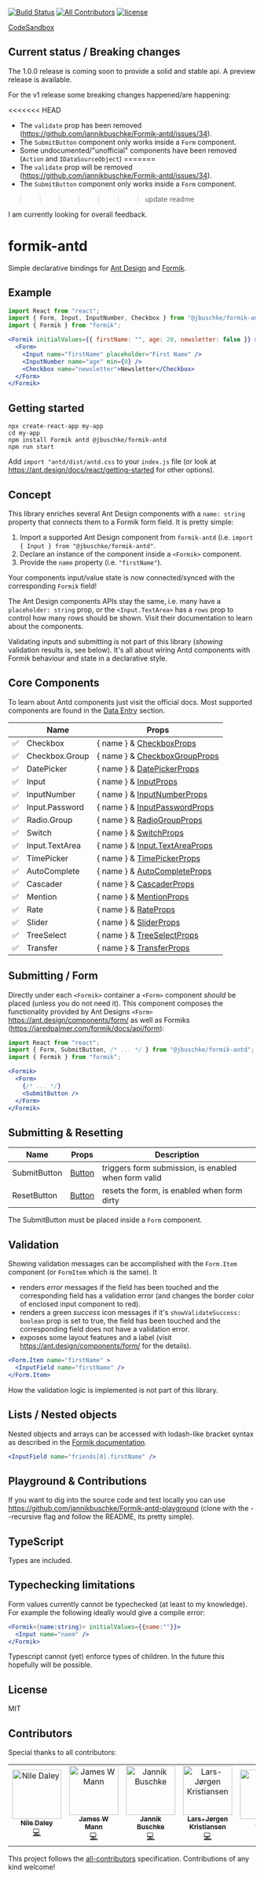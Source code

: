 [![Build Status](https://dev.azure.com/jannikb/glue/_apis/build/status/jannikb%20Formik-antd?branchName=master)](https://dev.azure.com/jannikb/glue/_build/latest?definitionId=4?branchName=master)
[![All Contributors](https://img.shields.io/badge/all_contributors-5-orange.svg?style=flat-square)](#contributors)
[![license](https://badgen.now.sh/badge/license/MIT)](./LICENSE)

[CodeSandbox](https://codesandbox.io/s/x2941k7vpz)

## Current status / Breaking changes

The 1.0.0 release is coming soon to provide a solid and stable api. A preview release is available.

For the v1 release some breaking changes happened/are happening:

<<<<<<< HEAD
- The `validate` prop has been removed (https://github.com/jannikbuschke/Formik-antd/issues/34).
- The `SubmitButton` component only works inside a `Form` component.
- Some undocumented/"unofficial" components have been removed (`Action` and `IDataSourceObject`)
=======
- The `validate` prop will be removed (https://github.com/jannikbuschke/Formik-antd/issues/34).
- The `SubmitButton` component only works inside a `Form` component. 
>>>>>>> update readme

I am currently looking for overall feedback.

# formik-antd

Simple declarative bindings for [Ant Design](https://ant.design/docs/react/introduce) and [Formik](https://github.com/jaredpalmer/Formik).

## Example

```jsx
import React from "react";
import { Form, Input, InputNumber, Checkbox } from "@jbuschke/formik-antd";
import { Formik } from "formik";

<Formik initialValues={{ firstName: "", age: 20, newsletter: false }} >
  <Form>
    <Input name="firstName" placeholder="First Name" />
    <InputNumber name="age" min={0} />
    <Checkbox name="newsletter">Newsletter</Checkbox>
  </Form>
</Formik>
```

## Getting started

```
npx create-react-app my-app
cd my-app
npm install Formik antd @jbuschke/formik-antd
npm run start
```

Add `import "antd/dist/antd.css` to your `index.js` file (or look at https://ant.design/docs/react/getting-started for other options).

## Concept

This library enriches several Ant Design components with a `name: string` property that connects them to a Formik form field. It is pretty simple:

1. Import a supported Ant Design component from `formik-antd` (i.e. `import { Input } from "@jbuschke/formik-antd"`.
2. Declare an instance of the component inside a `<Formik>` component.
3. Provide the `name` property (i.e. `"firstName"`).

Your components input/value state is now connected/synced with the corresponding `Formik` field!

The Ant Design components APIs stay the same, i.e. many have a `placeholder: string` prop, or the `<Input.TextArea>` has a `rows` prop to control how many rows should be shown. Visit their documentation to learn about the components.

Validating inputs and submitting is not part of this library (_showing_ validation results is, see below). It's all about wiring Antd components with Formik behaviour and state in a declarative style.

## Core Components

To learn about Antd components just visit the official docs. Most supported components are found in the [Data Entry](https://ant.design/components/auto-complete/) section.

|                       | Name           | Props                                                                                                            |
| --------------------- | -------------- | ---------------------------------------------------------------------------------------------------------------- |
| :white_check_mark:    | Checkbox       | { name } & [CheckboxProps](https://ant.design/components/checkbox/)                                    |
| :white_check_mark:    | Checkbox.Group | { name } & [CheckboxGroupProps](https://ant.design/components/checkbox/#Checkbox-Group)                |
| :white_check_mark:    | DatePicker     | { name } & [DatePickerProps](https://ant.design/components/date-picker/)                               |
| :white_check_mark:    | Input          | { name } & [InputProps](https://ant.design/components/input/)                                          |
| :white_check_mark:    | InputNumber    | { name } & [InputNumberProps](https://ant.design/components/input-number/)                             |
| :white_check_mark:    | Input.Password | { name } & [InputPasswordProps](https://ant.design/components/input/)                                  |
| :white_check_mark:    | Radio.Group    | { name } & [RadioGroupProps](https://ant.design/components/radio/#RadioGroup)                          |
| :white_check_mark:    | Switch         | { name } & [SwitchProps](https://ant.design/components/switch/)                                        |
| :white_check_mark:    | Input.TextArea | { name } & [Input.TextAreaProps](https://ant.design/components/input/#components-input-demo-textarea)  |
| :white_check_mark:    | TimePicker     | { name } & [TimePickerProps](https://ant.design/components/input/#components-input-demo-textarea)      |
| :white_check_mark:    | AutoComplete   | { name } & [AutoCompleteProps](https://ant.design/components/auto-complete/)                           |
| :white_check_mark:    | Cascader       | { name } & [CascaderProps](https://ant.design/components/cascader/)                                    |
| :white_check_mark:    | Mention        | { name } & [MentionProps](https://ant.design/components/mention/)                                      |
| :white_check_mark:    | Rate           | { name } & [RateProps](https://ant.design/components/rate/)                                            |
| :white_check_mark:    | Slider         | { name } & [SliderProps](https://ant.design/components/slider/)                                        |
| :white_check_mark:    | TreeSelect     | { name } & [TreeSelectProps](https://ant.design/components/tree-select/)                               |
| :white_check_mark:    | Transfer       | { name } & [TransferProps](https://ant.design/components/transfer/)                                    |

## Submitting / Form

Directly under each `<Formik>` container a `<Form>` component _should_ be placed (unless you do not need it). This component composes the functionality provided by Ant Designs `<Form>` https://ant.design/components/form/ as well as Formiks (https://jaredpalmer.com/formik/docs/api/form):


```jsx
import React from "react";
import { Form, SubmitButton, /* ... */ } from "@jbuschke/formik-antd";
import { Formik } from "formik";

<Formik>
  <Form>
    {/* ... */}
    <SubmitButton />
  </Form>
</Formik>
```

## Submitting & Resetting

| Name         | Props                                           | Description                                          |
| ------------ | ----------------------------------------------- | ---------------------------------------------------- |
| SubmitButton | [Button](https://ant.design/components/button/) | triggers form submission, is enabled when form valid |
| ResetButton  | [Button](https://ant.design/components/button/) | resets the form, is enabled when form dirty          |

The SubmitButton must be placed inside a `Form` component.

## Validation

Showing validation messages can be accomplished with the  `Form.Item` component (or `FormItem` which is the same). It 
- renders *error* messages if the field has been touched and the corresponding field has a validation error (and changes the border color of enclosed input component to red).
- renders a green *success* icon messages if it's `showValidateSuccess: boolean` prop is set to true, the field has been touched and the corresponding field does not have a validation error.
- exposes some layout features and a label (visit https://ant.design/components/form/ for the details).

```jsx
<Form.Item name="firstName" >
  <InputField name="firstName" />
</Form.Item>
```

How the validation logic is implemented is not part of this library.

## Lists / Nested objects

Nested objects and arrays can be accessed with lodash-like bracket syntax as described in the [Formik documentation](https://jaredpalmer.com/Formik/docs/guides/arrays).

```jsx
<InputField name="friends[0].firstName" />
```

## Playground & Contributions

If you want to dig into the source code and test locally you can use https://github.com/jannikbuschke/Formik-antd-playground (clone with the --recursive flag and follow the README, its pretty simple).

## TypeScript

Types are included.

## Typechecking limitations
Form values currently cannot be typechecked (at least to my knowledge). For example the following ideally would give a compile error:

```jsx
<Formik<{name:string}> initialValues={{name:""}}>
  <Input name="naem" />
</Formik>
```

Typescript cannot (yet) enforce types of children. In the future this hopefully will  be possible.

## License

MIT

## Contributors

Special thanks to all contributors:

<!-- ALL-CONTRIBUTORS-LIST:START - Do not remove or modify this section -->
<!-- prettier-ignore -->
<table><tr><td align="center"><a href="https://github.com/NileDaley"><img src="https://avatars3.githubusercontent.com/u/15862011?v=4" width="100px;" alt="Nile Daley"/><br /><sub><b>Nile Daley</b></sub></a><br /><a href="https://github.com/jannikbuschke/formik-antd/commits?author=NileDaley" title="Code">💻</a></td><td align="center"><a href="http://www.jameswmann.com"><img src="https://avatars2.githubusercontent.com/u/436270?v=4" width="100px;" alt="James W Mann"/><br /><sub><b>James W Mann</b></sub></a><br /><a href="https://github.com/jannikbuschke/formik-antd/commits?author=jwmann" title="Code">💻</a></td><td align="center"><a href="https://www.jannikbuschke.de/blog"><img src="https://avatars2.githubusercontent.com/u/5894881?v=4" width="100px;" alt="Jannik Buschke"/><br /><sub><b>Jannik Buschke</b></sub></a><br /><a href="https://github.com/jannikbuschke/formik-antd/commits?author=jannikbuschke" title="Code">💻</a></td><td align="center"><a href="https://github.com/LarsJK"><img src="https://avatars2.githubusercontent.com/u/1528255?v=4" width="100px;" alt="Lars-Jørgen Kristiansen"/><br /><sub><b>Lars-Jørgen Kristiansen</b></sub></a><br /><a href="https://github.com/jannikbuschke/formik-antd/commits?author=LarsJK" title="Code">💻</a></td><td align="center"><a href="https://github.com/voxtex"><img src="https://avatars3.githubusercontent.com/u/735455?v=4" width="100px;" alt="Adam"/><br /><sub><b>Adam</b></sub></a><br /><a href="https://github.com/jannikbuschke/formik-antd/commits?author=voxtex" title="Code">💻</a></td></tr></table>

<!-- ALL-CONTRIBUTORS-LIST:END -->

This project follows the [all-contributors](https://github.com/all-contributors/all-contributors) specification. Contributions of any kind welcome!
